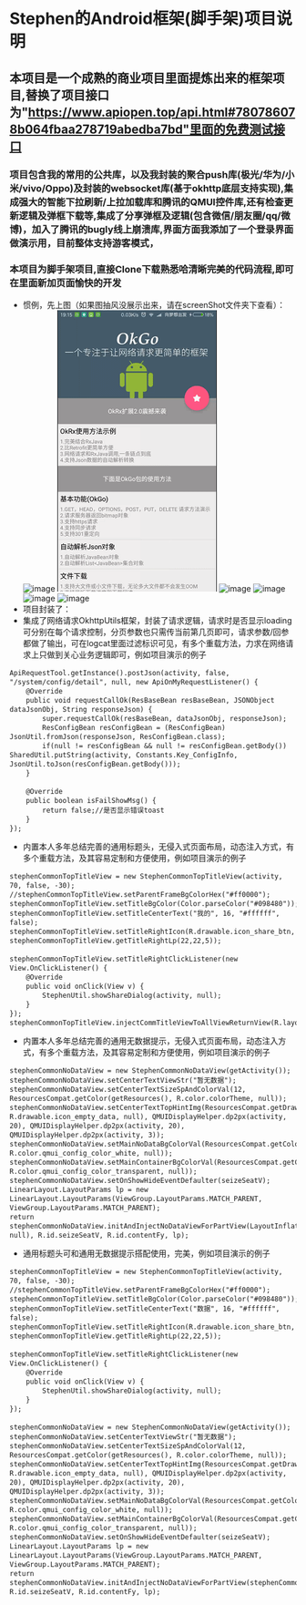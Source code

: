 # Stephen的Android框架(脚手架)项目说明
## 本项目是一个成熟的商业项目里面提炼出来的框架项目,替换了项目接口为"https://www.apiopen.top/api.html#780786078b064fbaa278719abedba7bd"里面的免费测试接口
### 项目包含我的常用的公共库，以及我封装的聚合push库(极光/华为/小米/vivo/Oppo)及封装的websocket库(基于okhttp底层支持实现),集成强大的智能下拉刷新/上拉加载库和腾讯的QMUI控件库,还有检查更新逻辑及弹框下载等,集成了分享弹框及逻辑(包含微信/朋友圈/qq/微博)，加入了腾讯的bugly线上崩溃库,界面方面我添加了一个登录界面做演示用，目前整体支持游客模式，
### 本项目为脚手架项目,直接Clone下载熟悉哈清晰完美的代码流程,即可在里面新加页面愉快的开发
* 惯例，先上图（如果图抽风没展示出来，请在screenShot文件夹下查看）：
![image](https://github.com/woshiluoyong/StephenAppCarHailing/blob/master/screenShot/1.png)
![image](https://github.com/jeasonlzy/Screenshots/blob/master/okgo/demo13.gif)
![image](https://github.com/woshiluoyong/StephenAppCarHailing/blob/master/screenShot/2.png)
![image](https://github.com/woshiluoyong/StephenAppCarHailing/blob/master/screenShot/3.png)
![image](https://github.com/woshiluoyong/StephenAppCarHailing/blob/master/screenShot/4.png)
![image](screenShot/5.png)
* 项目封装了：
* 集成了网络请求OkhttpUtils框架，封装了请求逻辑，请求时是否显示loading可分别在每个请求控制，分页参数也只需传当前第几页即可，请求参数/回参都做了输出，可在logcat里面过滤标识可见，有多个重载方法，力求在网络请求上只做到关心业务逻辑即可，例如项目演示的例子
```
ApiRequestTool.getInstance().postJson(activity, false, "/system/config/detail", null, new ApiOnMyRequestListener() {
    @Override
    public void requestCallOk(ResBaseBean resBaseBean, JSONObject dataJsonObj, String responseJson) {
        super.requestCallOk(resBaseBean, dataJsonObj, responseJson);
        ResConfigBean resConfigBean = (ResConfigBean) JsonUtil.fromJson(responseJson, ResConfigBean.class);
        if(null != resConfigBean && null != resConfigBean.getBody()) SharedUtil.putString(activity, Constants.Key_ConfigInfo, JsonUtil.toJson(resConfigBean.getBody()));
    }

    @Override
    public boolean isFailShowMsg() {
        return false;//是否显示错误toast
    }
});
```
* 内置本人多年总结完善的通用标题头，无侵入式页面布局，动态注入方式，有多个重载方法，及其容易定制和方便使用，例如项目演示的例子
```
stephenCommonTopTitleView = new StephenCommonTopTitleView(activity, 70, false, -30);
//stephenCommonTopTitleView.setParentFrameBgColorHex("#ff0000");
stephenCommonTopTitleView.setTitleBgColor(Color.parseColor("#098480"));
stephenCommonTopTitleView.setTitleCenterText("我的", 16, "#ffffff", false);
stephenCommonTopTitleView.setTitleRightIcon(R.drawable.icon_share_btn, stephenCommonTopTitleView.getTitleRightLp(22,22,5));

stephenCommonTopTitleView.setTitleRightClickListener(new View.OnClickListener() {
    @Override
    public void onClick(View v) {
        StephenUtil.showShareDialog(activity, null);
    }
});
stephenCommonTopTitleView.injectCommTitleViewToAllViewReturnView(R.layout.fragment_main_mine);
```
* 内置本人多年总结完善的通用无数据提示，无侵入式页面布局，动态注入方式，有多个重载方法，及其容易定制和方便使用，例如项目演示的例子
```
stephenCommonNoDataView = new StephenCommonNoDataView(getActivity());
stephenCommonNoDataView.setCenterTextViewStr("暂无数据");
stephenCommonNoDataView.setCenterTextSizeSpAndColorVal(12, ResourcesCompat.getColor(getResources(), R.color.colorTheme, null));
stephenCommonNoDataView.setCenterTextTopHintImg(ResourcesCompat.getDrawable(getResources(), R.drawable.icon_empty_data, null), QMUIDisplayHelper.dp2px(activity, 20), QMUIDisplayHelper.dp2px(activity, 20), QMUIDisplayHelper.dp2px(activity, 3));
stephenCommonNoDataView.setMainNoDataBgColorVal(ResourcesCompat.getColor(getResources(), R.color.qmui_config_color_white, null));
stephenCommonNoDataView.setMainContainerBgColorVal(ResourcesCompat.getColor(getResources(), R.color.qmui_config_color_transparent, null));
stephenCommonNoDataView.setOnShowHideEventDefaulter(seizeSeatV);
LinearLayout.LayoutParams lp = new LinearLayout.LayoutParams(ViewGroup.LayoutParams.MATCH_PARENT, ViewGroup.LayoutParams.MATCH_PARENT);
return stephenCommonNoDataView.initAndInjectNoDataViewForPartView(LayoutInflater.from(activity).inflate(R.layout.fragment_list_layout, null), R.id.seizeSeatV, R.id.contentFy, lp);
```
* 通用标题头可和通用无数据提示搭配使用，完美，例如项目演示的例子

```
stephenCommonTopTitleView = new StephenCommonTopTitleView(activity, 70, false, -30);
//stephenCommonTopTitleView.setParentFrameBgColorHex("#ff0000");
stephenCommonTopTitleView.setTitleBgColor(Color.parseColor("#098480"));
stephenCommonTopTitleView.setTitleCenterText("数据", 16, "#ffffff", false);
stephenCommonTopTitleView.setTitleRightIcon(R.drawable.icon_share_btn, stephenCommonTopTitleView.getTitleRightLp(22,22,5));

stephenCommonTopTitleView.setTitleRightClickListener(new View.OnClickListener() {
    @Override
    public void onClick(View v) {
        StephenUtil.showShareDialog(activity, null);
    }
});

stephenCommonNoDataView = new StephenCommonNoDataView(getActivity());
stephenCommonNoDataView.setCenterTextViewStr("暂无数据");
stephenCommonNoDataView.setCenterTextSizeSpAndColorVal(12, ResourcesCompat.getColor(getResources(), R.color.colorTheme, null));
stephenCommonNoDataView.setCenterTextTopHintImg(ResourcesCompat.getDrawable(getResources(), R.drawable.icon_empty_data, null), QMUIDisplayHelper.dp2px(activity, 20), QMUIDisplayHelper.dp2px(activity, 20), QMUIDisplayHelper.dp2px(activity, 3));
stephenCommonNoDataView.setMainNoDataBgColorVal(ResourcesCompat.getColor(getResources(), R.color.qmui_config_color_white, null));
stephenCommonNoDataView.setMainContainerBgColorVal(ResourcesCompat.getColor(getResources(), R.color.qmui_config_color_transparent, null));
stephenCommonNoDataView.setOnShowHideEventDefaulter(seizeSeatV);
LinearLayout.LayoutParams lp = new LinearLayout.LayoutParams(ViewGroup.LayoutParams.MATCH_PARENT, ViewGroup.LayoutParams.MATCH_PARENT);
return stephenCommonNoDataView.initAndInjectNoDataViewForPartView(stephenCommonTopTitleView.injectCommTitleViewToAllViewReturnView(R.layout.fragment_list_layout), R.id.seizeSeatV, R.id.contentFy, lp);
```
